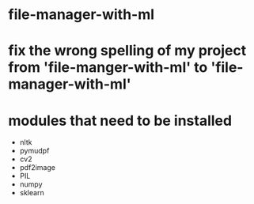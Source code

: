 # file-manager-with-ml
# fix the wrong spelling of my project from 'file-manger-with-ml' to 'file-manager-with-ml'



# modules that need to be installed

* nltk
* pymudpf
* cv2
* pdf2image
* PIL
* numpy
* sklearn
